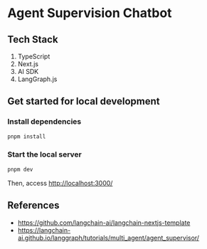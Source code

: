 # Agent Supervision Chatbot

## Tech Stack

1. TypeScript
2. Next.js
3. AI SDK
4. LangGraph.js

## Get started for local development

### Install dependencies

```bash
pnpm install
```

### Start the local server

```bash
pnpm dev
```

Then, access <http://localhost:3000/>

## References

- <https://github.com/langchain-ai/langchain-nextjs-template>
- <https://langchain-ai.github.io/langgraph/tutorials/multi_agent/agent_supervisor/>
